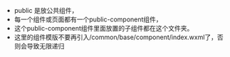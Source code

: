 * public 是放公共组件，
* 每一个组件或页面都有一个public-component组件，
* 这个public-component组件里面放置的子组件都在这个文件夹。
* 这里的组件模版不要再引入/common/base/component/index.wxml了，否则会导致无限递归